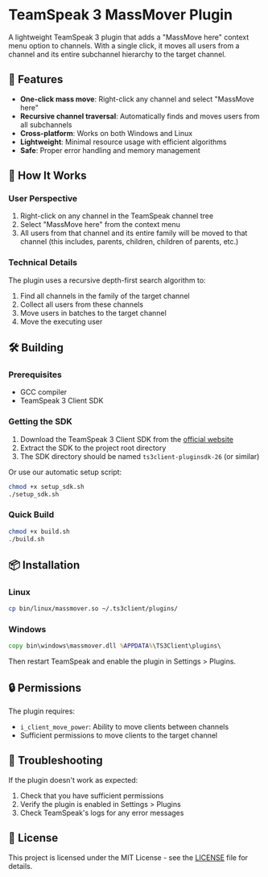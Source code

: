 # TeamSpeak 3 MassMover Plugin

A lightweight TeamSpeak 3 plugin that adds a "MassMove here" context menu option to channels. With a single click, it moves all users from a channel and its entire subchannel hierarchy to the target channel.

## 🚀 Features

- **One-click mass move**: Right-click any channel and select "MassMove here"
- **Recursive channel traversal**: Automatically finds and moves users from all subchannels
- **Cross-platform**: Works on both Windows and Linux
- **Lightweight**: Minimal resource usage with efficient algorithms
- **Safe**: Proper error handling and memory management

## 🎯 How It Works

### User Perspective
1. Right-click on any channel in the TeamSpeak channel tree
2. Select "MassMove here" from the context menu
3. All users from that channel and its entire family will be moved to that channel (this includes, parents, children, children of parents, etc.)

### Technical Details
The plugin uses a recursive depth-first search algorithm to:
1. Find all channels in the family of the target channel
2. Collect all users from these channels
3. Move users in batches to the target channel
4. Move the executing user

## 🛠️ Building

### Prerequisites
- GCC compiler
- TeamSpeak 3 Client SDK

### Getting the SDK
1. Download the TeamSpeak 3 Client SDK from the [official website](https://www.teamspeak.com/en/downloads/#sdk)
2. Extract the SDK to the project root directory
3. The SDK directory should be named `ts3client-pluginsdk-26` (or similar)

Or use our automatic setup script:
```bash
chmod +x setup_sdk.sh
./setup_sdk.sh
```

### Quick Build
```bash
chmod +x build.sh
./build.sh
```

## 📦 Installation

### Linux
```bash
cp bin/linux/massmover.so ~/.ts3client/plugins/
```

### Windows
```cmd
copy bin\windows\massmover.dll %APPDATA%\TS3Client\plugins\
```

Then restart TeamSpeak and enable the plugin in Settings > Plugins.

## 🔒 Permissions

The plugin requires:
- `i_client_move_power`: Ability to move clients between channels
- Sufficient permissions to move clients to the target channel

## 🐛 Troubleshooting

If the plugin doesn't work as expected:
1. Check that you have sufficient permissions
2. Verify the plugin is enabled in Settings > Plugins
3. Check TeamSpeak's logs for any error messages

## 📝 License

This project is licensed under the MIT License - see the [LICENSE](LICENSE) file for details.
